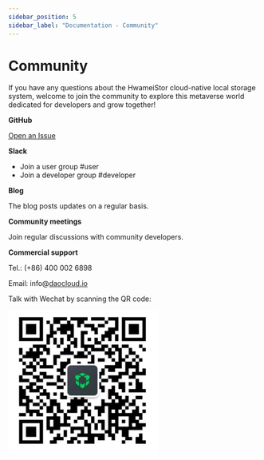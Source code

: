 ```yaml
---
sidebar_position: 5
sidebar_label: "Documentation - Community"
---
```


# Community

If you have any questions about the HwameiStor cloud-native local storage system, welcome to join the community to explore this metaverse world dedicated for developers and grow together!

**GitHub**

[Open an Issue](https://github.com/hwameistor/local-storage/issues/new)

**Slack**

- Join a user group #user
- Join a developer group #developer

**Blog**

The blog posts updates on a regular basis.

**Community meetings**

Join regular discussions with community developers.

**Commercial support**

Tel.: (+86) 400 002 6898

Email: info@[daocloud.io](http://daocloud.io/)

Talk with Wechat by scanning the QR code:

![QR code for Wechat](./images/wechat.png)